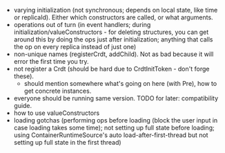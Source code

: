 - varying initialization (not synchronous; depends on local state, like time or replicaId). Either which constructors are called, or what arguments.
- operations out of turn (in event handlers; during initialization/valueConstructors - for deleting structures, you can get around this by doing the ops just after initialization; anything that calls the op on every replica instead of just one)
- non-unique names (registerCrdt, addChild). Not as bad because it will error the first time you try.
- not register a Crdt (should be hard due to CrdtInitToken - don't forge these).
  - should mention somewhere what's going on here (with Pre), how to get concrete instances.
- everyone should be running same version. TODO for later: compatibility guide.
- how to use valueConstructors
- loading gotchas (performing ops before loading (block the user input in case loading takes some time); not setting up full state before loading; using ContainerRuntimeSource's auto load-after-first-thread but not setting up full state in the first thread)
